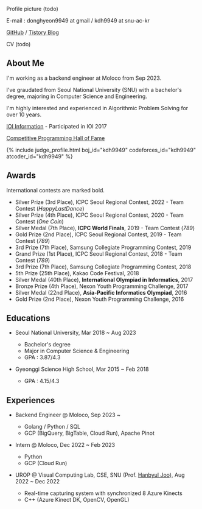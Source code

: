 Profile picture (todo)

E-mail : donghyeon9949 at gmail / kdh9949 at snu-ac-kr

[GitHub](https://github.com/kdh9949) / [Tistory Blog](https://kdh9949.tistory.com)

CV (todo)

## About Me

I'm working as a backend engineer at Moloco from Sep 2023.

I've graudated from Seoul National University (SNU) with a bachelor's degree, majoring in Computer Science and Engineering.

I'm highly interested and experienced in Algorithmic Problem Solving for over 10 years.

[IOI Information](https://stats.ioinformatics.org/people/6332) - Participated in IOI 2017

[Competitive Programming Hall of Fame](https://cphof.org/profile/codeforces:kdh9949)

{% include judge_profile.html boj_id="kdh9949" codeforces_id="kdh9949" atcoder_id="kdh9949" %}

## Awards

International contests are marked bold.

* Silver Prize (3rd Place), ICPC Seoul Regional Contest, 2022 - Team Contest (*HappyLastDance*)
* Silver Prize (4th Place), ICPC Seoul Regional Contest, 2020 - Team Contest (*One Coin*)
* Silver Medal (7th Place), **ICPC World Finals**, 2019 - Team Contest (*789*)
* Gold Prize (2nd Place), ICPC Seoul Regional Contest, 2019 - Team Contest (*789*)
* 3rd Prize (7th Place), Samsung Collegiate Programming Contest, 2019
* Grand Prize (1st Place), ICPC Seoul Regional Contest, 2018 - Team Contest (*789*)
* 3rd Prize (7th Place), Samsung Collegiate Programming Contest, 2018
* 5th Prize (25th Place), Kakao Code Festival, 2018
* Silver Medal (40th Place), **International Olympiad in Informatics**, 2017
* Bronze Prize (4th Place), Nexon Youth Programming Challenge, 2017
* Silver Medal (22nd Place), **Asia-Pacific Informatics Olympiad**, 2016
* Gold Prize (2nd Place), Nexon Youth Programming Challenge, 2016


## Educations

* Seoul National University, Mar 2018 ~ Aug 2023
  * Bachelor's degree
  * Major in Computer Science & Engineering
  * GPA : 3.87/4.3

* Gyeonggi Science High School, Mar 2015 ~ Feb 2018
  * GPA : 4.15/4.3


## Experiences

* Backend Engineer @ Moloco, Sep 2023 ~
  * Golang / Python / SQL
  * GCP (BigQuery, BigTable, Cloud Run), Apache Pinot

* Intern @ Moloco, Dec 2022 ~ Feb 2023
  * Python
  * GCP (Cloud Run)

* UROP @ Visual Computing Lab, CSE, SNU (Prof. [Hanbyul Joo](https://jhugestar.github.io)), Aug 2022 ~ Dec 2022
  * Real-time capturing system with synchronized 8 Azure Kinects
  * C++ (Azure Kinect DK, OpenCV, OpenGL)